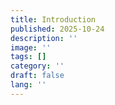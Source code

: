 ```yaml
---
title: Introduction
published: 2025-10-24
description: ''
image: ''
tags: []
category: ''
draft: false 
lang: ''
---
```

